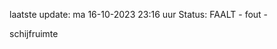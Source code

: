 laatste update: 
ma 16-10-2023 23:16   uur 
Status: FAALT - fout - 
<div class="service R">schijfruimte</div>